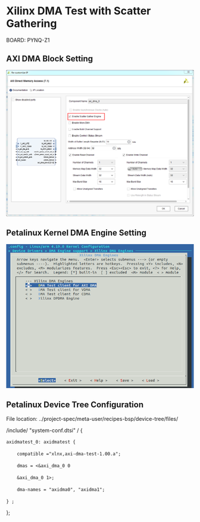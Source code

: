 # Xilinx DMA Test with Scatter Gathering
BOARD: PYNQ-Z1
## AXI DMA Block Setting
![Petalinux](https://github.com/thihakyawjob/Xilinx/blob/master/images/sg_dma_test_DMASettings.png)

## Petalinux Kernel DMA Engine Setting
![Petalinux](https://github.com/thihakyawjob/Xilinx/blob/master/images/sg_dma_test.png)

## Petalinux Device Tree Configuration

File location: ../project-spec/meta-user/recipes-bsp/device-tree/files/

/include/ "system-conf.dtsi"
/ {

	axidmatest_0: axidmatest {

		compatible ="xlnx,axi-dma-test-1.00.a";

		dmas = <&axi_dma_0 0

		&axi_dma_0 1>;

		dma-names = "axidma0", "axidma1";

	} ;

};